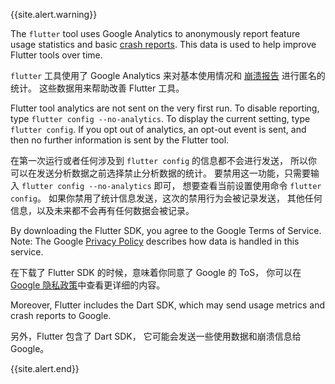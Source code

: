 {{site.alert.warning}}

  The `flutter` tool uses Google Analytics to anonymously report
  feature usage statistics and basic [crash reports][]. This data is
  used to help improve Flutter tools over time.
  
  `flutter` 工具使用了 Google Analytics
  来对基本使用情况和 [崩溃报告][crash reports] 进行匿名的统计。
  这些数据用来帮助改善 Flutter 工具。

  Flutter tool analytics are not sent on the very first run. To disable
  reporting, type `flutter config --no-analytics`. To display the current
  setting, type `flutter config`. If you opt out of analytics, an opt-out
  event is sent, and then no further information is sent by the
  Flutter tool.
  
  在第一次运行或者任何涉及到 `flutter config` 的信息都不会进行发送，
  所以你可以在发送分析数据之前选择禁止分析数据的统计。
  要禁用这一功能，只需要输入 `flutter config --no-analytics` 即可，
  想要查看当前设置使用命令 `flutter config`。
  如果你禁用了统计信息发送，这次的禁用行为会被记录发送，
  其他任何信息，以及未来都不会再有任何数据会被记录。

  By downloading the Flutter SDK, you agree to the Google Terms of Service.
  Note: The Google [Privacy Policy][] describes how data is handled in this
  service.
  
  在下载了 Flutter SDK 的时候，意味着你同意了 Google 的 ToS，
  你可以在 [Google 隐私政策][Privacy Policy]中查看更详细的内容。

  Moreover, Flutter includes the Dart SDK, which may send usage metrics and
  crash reports to Google.
  
  另外，Flutter 包含了 Dart SDK，
  它可能会发送一些使用数据和崩溃信息给 Google。

{{site.alert.end}}

[Privacy Policy]: https://policies.google.cn/privacy
[crash reports]: https://github.com/flutter/flutter/wiki/Flutter-CLI-crash-reporting
